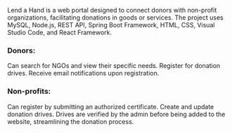 Lend a Hand is a web portal designed to connect donors with non-profit organizations, facilitating donations in goods or services. The project uses MySQL, Node.js, REST API, Spring Boot Framework, HTML, CSS, Visual Studio Code, and React Framework.

### Donors:
Can search for NGOs and view their specific needs.
Register for donation drives.
Receive email notifications upon registration.

### Non-profits:
Can register by submitting an authorized certificate.
Create and update donation drives.
Drives are verified by the admin before being added to the website, streamlining the donation process.
